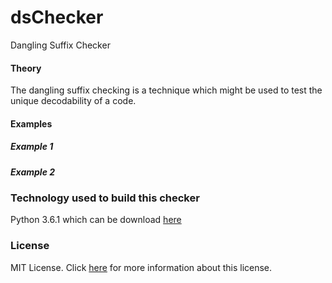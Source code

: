 # dsChecker
Dangling Suffix Checker

#### Theory

The dangling suffix checking is a technique which might be used to test the unique decodability of a code.

#### Examples

##### Example 1

##### Example 2

### Technology used to build this checker

Python 3.6.1 which can be download [here](https://www.python.org/downloads/release/python-361/)

### License

MIT License. Click [here](LICENSE.md) for more information about this license.
